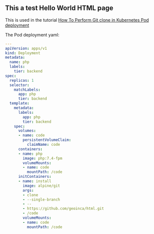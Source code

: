 ## This a test Hello World HTML page

This is used in the tutorial <a href="https://computingforgeeks.com/perform-git-clone-in-kubernetes-pod-deployment/" target="_blank">How To Perform Git clone in Kubernetes Pod deployment</a>

The Pod deployment yaml:

```yaml
---
apiVersion: apps/v1
kind: Deployment
metadata:
  name: php
  labels:
    tier: backend
spec:
  replicas: 1
  selector:
    matchLabels:
      app: php
      tier: backend
  template:
    metadata:
      labels:
        app: php
        tier: backend
    spec:
      volumes:
      - name: code
        persistentVolumeClaim:
          claimName: code
      containers:
      - name: php
        image: php:7.4-fpm
        volumeMounts:
        - name: code
          mountPath: /code
      initContainers:
      - name: install
        image: alpine/git
        args:
        - clone
        - --single-branch
        - --
        - https://github.com/geoinca/html.git
        - /code
        volumeMounts:
        - name: code
          mountPath: /code

```